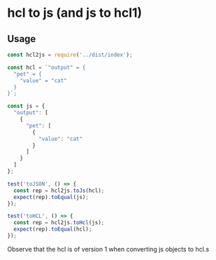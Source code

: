 # hcl to js (and js to hcl1)

## Usage
```javascript
const hcl2js = require('../dist/index');

const hcl = `"output" = {
  "pet" = {
    "value" = "cat"
  }
}`;

const js = {
  "output": [
    {
      "pet": [
        {
          "value": "cat"
        }
      ]
    }
  ]
};

test('toJSON', () => {
  const rep = hcl2js.toJs(hcl);
  expect(rep).toEqual(js);
});

test('toHCL', () => {
  const rep = hcl2js.toHcl(js);
  expect(rep).toEqual(hcl);
});
```

Observe that the hcl is of version 1 when converting js objects to hcl.s
